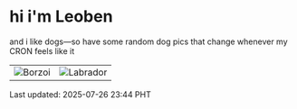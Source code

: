 # hi i'm Leoben

and i like dogs—so have some random dog pics that change whenever my CRON feels like it

|  |  |
|--------|----------|
| ![Borzoi](https://random-dog-vercel.vercel.app/api/random-borzoi?v=1753544691) | ![Labrador](https://random-dog-vercel.vercel.app/api/random-labrador?v=1753544691) |

Last updated: 2025-07-26 23:44 PHT
